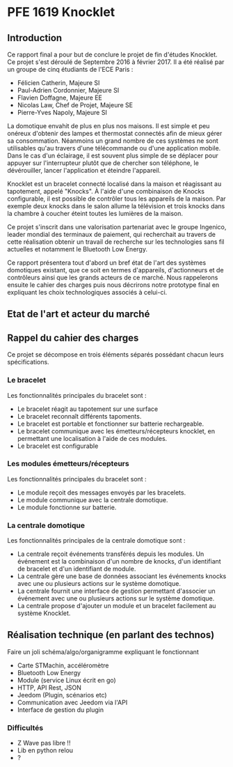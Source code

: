 # PFE 1619 Knocklet
## Introduction

Ce rapport final a pour but de conclure le projet de fin d'études Knocklet. Ce projet s'est déroulé de Septembre 2016 à février 2017. Il a été réalisé par un groupe de cinq étudiants de l'ECE Paris :

* Félicien Catherin, Majeure SI
* Paul-Adrien Cordonnier, Majeure SI
* Flavien Doffagne, Majeure EE
* Nicolas Law, Chef de Projet, Majeure SE
* Pierre-Yves Napoly, Majeure SI

La domotique envahit de plus en plus nos maisons. Il est simple et peu onéreux d'obtenir des lampes et thermostat connectés afin de mieux gérer sa consommation. Néanmoins un grand nombre de ces systèmes ne sont utilisables qu'au travers d'une télécommande ou d'une application mobile. Dans le cas d'un éclairage, il est souvent plus simple de se déplacer pour appuyer sur l'interrupteur plutôt que de chercher son téléphone, le dévérouiller, lancer l'application et éteindre l'appareil.

Knocklet est un bracelet connecté localisé dans la maison et réagissant au tapotement, appelé "Knocks". À l'aide d'une combinaison de Knocks configurable, il est possible de contrôler tous les appareils de la maison. Par exemple deux knocks dans le salon allume la télévision et trois knocks dans la chambre à coucher éteint toutes les lumières de la maison.

Ce projet s'inscrit dans une valorisation partenariat avec le groupe Ingenico, leader mondial des terminaux de paiement, qui  recherchait au travers de cette réalisation obtenir un travail de recherche sur les technologies sans fil actuelles et notamment le Bluetooth Low Energy.

Ce rapport présentera tout d'abord un bref état de l'art des systèmes domotiques existant, que ce soit en termes d'appareils, d'actionneurs et de contrôleurs ainsi que les grands acteurs de ce marché. Nous rappelerons ensuite le cahier des charges puis nous décrirons notre prototype final en expliquant les choix technologiques associés à celui-ci.

## Etat de l'art et acteur du marché

## Rappel du cahier des charges

Ce projet se décompose en trois éléments séparés possédant chacun leurs spécifications.

### Le bracelet

Les fonctionnalités principales du bracelet sont :

* Le bracelet réagit au tapotement sur une surface
* Le bracelet reconnaît différents tapoments.
* Le bracelet est portable et fonctionner sur batterie rechargeable.
* Le bracelet communique avec les émetteurs/récepteurs knocklet, en permettant une localisation à l'aide de ces modules.
* Le bracelet est configurable

### Les modules émetteurs/récepteurs

Les fonctionnalités principales du bracelet sont :

* Le module reçoit des messages envoyés par les bracelets.
* Le module communique avec la centrale domotique.
* Le module fonctionne sur batterie.

### La centrale domotique

Les fonctionnalités principales de la centrale domotique sont :

* La centrale reçoit événements transférés depuis les modules. Un événement est la combinaison d'un nombre de knocks, d'un identifiant de bracelet et d'un identifiant de  module.
* La centrale gère une base de données associant les événements knocks avec une ou plusieurs actions sur le système domotique.
* La centrale fournit une interface de gestion permettant d'associer un événement avec une ou plusieurs actions sur le système domotique.
* La centrale propose d'ajouter un module et un bracelet facilement au système Knocklet.

## Réalisation technique (en parlant des technos)

Faire un joli schéma/algo/organigramme expliquant le fonctionnant

* Carte STMachin, accéléromètre
* Bluetooth Low Energy
* Module (service Linux écrit en go)
* HTTP, API Rest, JSON
* Jeedom (Plugin, scénarios etc)
* Communication avec Jeedom via l'API
* Interface de gestion du plugin

### Difficultés

* Z Wave pas libre !!
* Lib en python relou
* ?
